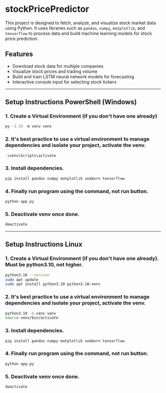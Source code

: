 
# stockPricePredictor

This project is designed to fetch, analyze, and visualize stock market data using Python. It uses libraries such as `pandas`, `numpy`, `matplotlib`, and `tensorflow` to process data and build machine learning models for stock price prediction.

## Features
- Download stock data for multiple companies
- Visualize stock prices and trading volume
- Build and train LSTM neural network models for forecasting
- Interactive console input for selecting stock tickers

---

## Setup Instructions PowerShell (Windows)

### 1. Create a Virtual Environment (if you don't have one already)
```powershell
py -3.10 -m venv venv
```

### 2. It's best practice to use a virtual environment to manage dependencies and isolate your project, activate the venv.
```powershell
.\venv\Scripts\activate
```

### 3. Install dependencies.
```powershell
pip install pandas numpy matplotlib seaborn tensorflow
```

### 4. Finally run program using the command, not run button.
```powershell
python app.py
```

### 5. Deactivate venv once done.
```powershell
deactivate
```

---

## Setup Instructions Linux

### 1. Create a Virtual Environment (if you don't have one already). Must be python3.10, not higher.
```bash
python3.10 --version
sudo apt update
sudo apt install python3.10 python3.10-venv
```

### 2. It's best practice to use a virtual environment to manage dependencies and isolate your project, activate the venv.
```bash
python3.10 -m venv venv
source venv/bin/activate
```

### 3. Install dependencies.
```bash
pip install pandas numpy matplotlib seaborn tensorflow
```

### 4. Finally run program using the command, not run button.
```bash
python app.py
```

### 5. Deactivate venv once done.
```bash
deactivate
```
